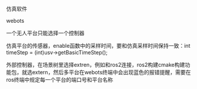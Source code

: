 仿真软件

webots

一个无人平台只能选择一个控制器

仿真平台的传感器，enable函数中的采样时间，要和仿真采样时间保持一致：int timeStep = (int)usv->getBasicTimeStep();

外部控制器，在场景树里选择extren，例如和ros2连接，ros2构建cmake构建功能包，就选extern，然后多平台在webots终端中会出现蓝色的报错提醒，需要在ros终端中规定每一个平台的端口号和平台名称